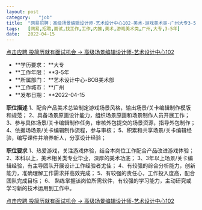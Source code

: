 ```yaml
---
layout:	post
category:	"job"
title:	"网易招聘：高级场景编辑设计师-艺术设计中心102-美术-游戏美术类-广州大专3-5年"
tags:	[网易,招聘,面试,找工作,工作,内推,美术,游戏美术类,广州,大专,3-5年]
date:	2022-04-15
---
```


[点击应聘 投简历就有面试机会 -> 高级场景编辑设计师-艺术设计中心102](http://mobile.bole.netease.com/bole/boleDetail?id=32139&employeeId=346f03c3cda5f04c&key=all)



- **学历要求： **大专
- **工作年限： **3-5年
- **所属部门： **艺术设计中心-BOB美术部
- **工作城市： **广州
- **发布日期： **2022-04-15



**职位描述**
1、配合产品美术总监制定游戏场景风格，输出场景/关卡编辑制作模版和规范；
2、具备场景原画设计能力，组织场景原画和场景制作人员开展工作；
3、参与具体场景/关卡编辑制作任务，审核外包提交的场景资源，指导外包制作；
4、依据场场景/关卡编辑制作流程，参与审核；
5、积累和共享场景/关卡编辑经验，编写课件并培养新人，分享设计经验；



**职位要求**
1、热爱游戏，关注游戏体验，结合本岗位工作配合产品改进游戏体验；
2、本科以上，美术相关类专业毕业，深厚的美术功底；
3、3年以上场景/关卡编辑经验，有主导团队开展设计工作经验者尤佳；
4、有较强的综合分析能力，创新能力，准确理解工作需求并高效完成；
5、有较强的责任心，工作投入度高，配合团队完成目标；
6、 熟练掌握该岗位所需软件，有较强的学习能力，主动研究或学习新的技术运用到工作中。



[点击应聘 投简历就有面试机会 -> 高级场景编辑设计师-艺术设计中心102](http://mobile.bole.netease.com/bole/boleDetail?id=32139&employeeId=346f03c3cda5f04c&key=all)